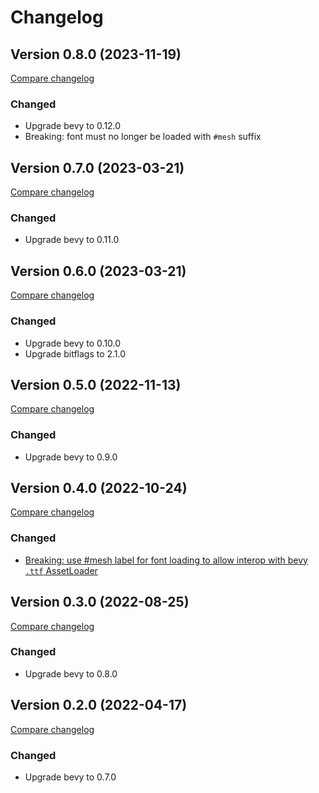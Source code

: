 # Changelog

[git_tag_comparison]: https://github.com/blaind/bevy_text_mesh/compare/v0.6.0...main

## Version 0.8.0 (2023-11-19)

[Compare changelog](https://github.com/blaind/bevy_text_mesh/compare/v0.7.0...v0.8.0)

### Changed

- Upgrade bevy to 0.12.0
- Breaking: font must no longer be loaded with `#mesh` suffix

## Version 0.7.0 (2023-03-21)

[Compare changelog](https://github.com/blaind/bevy_text_mesh/compare/v0.6.0...v0.7.0)

### Changed

- Upgrade bevy to 0.11.0

## Version 0.6.0 (2023-03-21)

[Compare changelog](https://github.com/blaind/bevy_text_mesh/compare/v0.5.0...v0.6.0)

### Changed

- Upgrade bevy to 0.10.0
- Upgrade bitflags to 2.1.0

## Version 0.5.0 (2022-11-13)

[Compare changelog](https://github.com/blaind/bevy_text_mesh/compare/v0.4.0...v0.5.0)

### Changed

- Upgrade bevy to 0.9.0

## Version 0.4.0 (2022-10-24)

[Compare changelog](https://github.com/blaind/bevy_text_mesh/compare/v0.3.0...v0.4.0)

### Changed

- [Breaking: use #mesh label for font loading to allow interop with bevy `.ttf` AssetLoader][15]

## Version 0.3.0 (2022-08-25)

[Compare changelog](https://github.com/blaind/bevy_text_mesh/compare/v0.2.0...v0.3.0)

### Changed

- Upgrade bevy to 0.8.0

## Version 0.2.0 (2022-04-17)

[Compare changelog](https://github.com/blaind/bevy_text_mesh/compare/v0.1.0...v0.2.0)

### Changed

- Upgrade bevy to 0.7.0

[15]: https://github.com/blaind/bevy_text_mesh/pull/15
